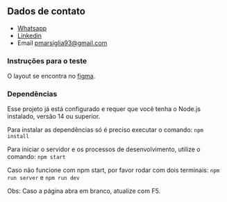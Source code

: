 ## Dados de contato

- [Whatsapp](https://wa.me/5511965727895)
- [Linkedin](https://www.linkedin.com/in/paulomarsiglia/) 
- Email [pmarsiglia93@gmail.com](mailto:alefdav@gmail.com?subject=Vaga%20DEV%20-%20Cadastra)
 
### Instruções para o teste

O layout se encontra no [figma](https://www.figma.com/file/Z5RCG3Ewzwm7XIPuhMUsBZ/Desafio-Cadastra?type=design&node-id=0%3A1&mode=design&t=A0G2fRjMSrcQjchw-1).

### Dependências

Esse projeto já está configurado e requer que você tenha o Node.js instalado, versão 14 ou superior.

Para instalar as dependências só é preciso executar o comando: `npm install`

Para iniciar o servidor e os processos de desenvolvimento, utilize o comando: `npm start `

Caso não funcione com npm start, por favor rodar com dois terminais: `npm run server` e `npm run dev` 

Obs: Caso a página abra em branco, atualize com F5.
